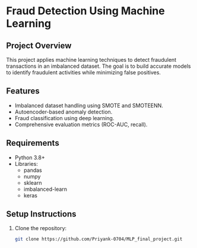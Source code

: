# Fraud Detection Using Machine Learning

## Project Overview
This project applies machine learning techniques to detect fraudulent transactions in an imbalanced dataset. The goal is to build accurate models to identify fraudulent activities while minimizing false positives.

## Features
- Imbalanced dataset handling using SMOTE and SMOTEENN.
- Autoencoder-based anomaly detection.
- Fraud classification using deep learning.
- Comprehensive evaluation metrics (ROC-AUC, recall).

## Requirements
- Python 3.8+
- Libraries:
  - pandas
  - numpy
  - sklearn
  - imbalanced-learn
  - keras

## Setup Instructions
1. Clone the repository:  
   ```bash
   git clone https://github.com/Priyank-0704/MLP_final_project.git
